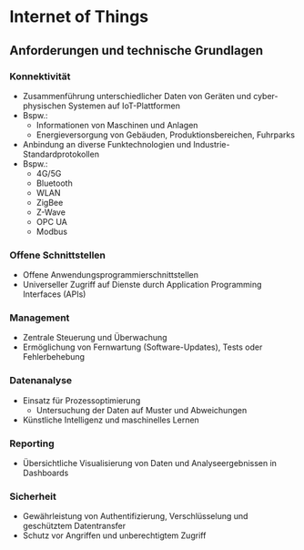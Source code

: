 # Internet of Things

## Anforderungen und technische Grundlagen

### Konnektivität
- Zusammenführung unterschiedlicher Daten von Geräten und cyber-physischen Systemen auf IoT-Plattformen
- Bspw.:
  - Informationen von Maschinen und Anlagen
  - Energieversorgung von Gebäuden, Produktionsbereichen, Fuhrparks
- Anbindung an diverse Funktechnologien und Industrie-Standardprotokollen
- Bspw.:
  - 4G/5G
  - Bluetooth
  - WLAN
  - ZigBee
  - Z-Wave
  - OPC UA
  - Modbus

### Offene Schnittstellen
- Offene Anwendungsprogrammierschnittstellen
- Universeller Zugriff auf Dienste durch Application Programming Interfaces (APIs)

### Management
- Zentrale Steuerung und Überwachung
- Ermöglichung von Fernwartung (Software-Updates), Tests oder Fehlerbehebung

### Datenanalyse
- Einsatz für Prozessoptimierung
  - Untersuchung der Daten auf Muster und Abweichungen
- Künstliche Intelligenz und maschinelles Lernen

### Reporting
- Übersichtliche Visualisierung von Daten und Analyseergebnissen in Dashboards

### Sicherheit
- Gewährleistung von Authentifizierung, Verschlüsselung und geschütztem Datentransfer
- Schutz vor Angriffen und unberechtigtem Zugriff

